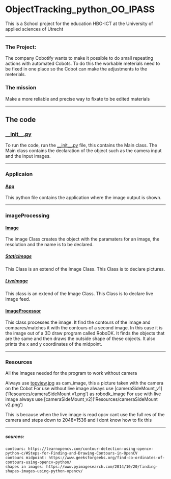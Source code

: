 # ObjectTracking_python_OO_IPASS
This is a School project for the education HBO-ICT at the University of applied sciences of Utrecht

---

### The Project:
The company Cobotify wants to make it possible to do small repeating actions with automated Cobots.
To do this the workable meterials need to be fixed in one place so the Cobot can make the adjustments to the meterials.

### The mission
Make a more reliable and precise way to fixate to be edited materials

---

## The code

### [\_\_init\_\_.py](src/__init__.py)
To run the code, run the [\_\_init\_\_.py](src/__init__.py) file, this contains the Main class.
The Main class contains the declaration of the object such as the camera input and the input images.

---

### Applicaion
#### [App](src/Application/App.py)
This python file contains the application where the image output is shown.

---

### imageProcessing
#### [Image](src/imageProcessing/Image.py)
The image Class creates the object with the paramaters for an image, the resolution and the name is to be declared.
##### [StaticImage](src/imageProcessing/StaticImage.py)
This Class is an extend of the Image Class. This Class is to declare pictures.
##### [LiveImage](src/imageProcessing/LiveImage.py)
This class is an extend of the Image Class. This Class is to declare live image feed.

#### [ImageProcessor](src/imageProcessing/ImageProcessor.py)
This class processes the image. It find the contours of the image and compares/matches it with the contours of a second image. 
In this case it is the image out of a 3D draw program called RoboDK. 
It finds the objects that are the same and then draws the outside shape of these objects. 
It also prints the x and y coordinates of the midpoint.

---

### Resources
All the images needed for the program to work without camera

Always use [topview.jpg](src/Resources/topview.jpg) as cam_image, this a picture taken with the camera on the Cobot
For use without live image always use [cameraSideMount\_v1]('Resources/cameraSideMount v1.png') as robodk_image
For use with live image always use [cameraSideMount\_v2]('Resources/cameraSideMount v2.png')

This is because when the live image is read opcv cant use the full res of the camera and steps down to 2048*1536 and i dont know how to fix this


---
##### sources:
    contours: https://learnopencv.com/contour-detection-using-opencv-python-c/#Steps-for-Finding-and-Drawing-Contours-in-OpenCV
    contours midpoint: https://www.geeksforgeeks.org/find-co-ordinates-of-contours-using-opencv-python/
    shapes in images: https://www.pyimagesearch.com/2014/10/20/finding-shapes-images-using-python-opencv/
    



